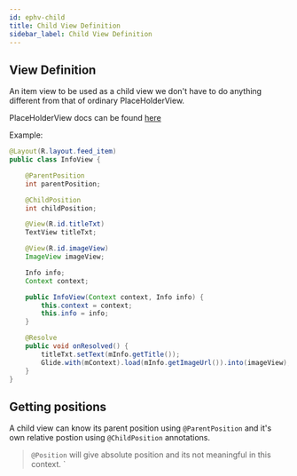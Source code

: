 ```yaml
---
id: ephv-child
title: Child View Definition
sidebar_label: Child View Definition
---
```


## View Definition
An item view to be used as a child view we don't have to do anything different from that of ordinary PlaceHolderView.

PlaceHolderView docs can be found [here](terminology.md)

Example:
```java
@Layout(R.layout.feed_item)
public class InfoView {

    @ParentPosition
    int parentPosition;

    @ChildPosition
    int childPosition;

    @View(R.id.titleTxt)
    TextView titleTxt;

    @View(R.id.imageView)
    ImageView imageView;

    Info info;
    Context context;

    public InfoView(Context context, Info info) {
        this.context = context;
        this.info = info;
    }

    @Resolve
    public void onResolved() {
        titleTxt.setText(mInfo.getTitle());
        Glide.with(mContext).load(mInfo.getImageUrl()).into(imageView);
    }
}
``` 

## Getting positions
A child view can know its parent position using `@ParentPosition` and it's own relative postion using `@ChildPosition` annotations. 

> `@Position` will give absolute position and its not meaningful in this context. `